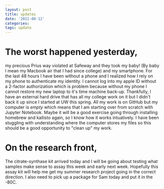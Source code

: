 ```yaml
---
layout: post
title: updates
date: '2021-08-12'
categories: 
tags: update
---
```


# The worst happened yesterday, 
my precious Prius way violated at Safeway and they took my baby! (By baby I mean my Macbook air that I had since college) and my smartphone. For the last 48 hours I have been without a phone and I realized how I rely on my phone to authenticate my identity. I cannot log into my apple ID without a 2-factor authorization which is problem because without my phone I cannot restore my new laptop to it's time machine back-up. Thankfully, I have an external hard drive that has all my college work on it but I didn't back it up since I started at UW this spring. All my work is on GitHub but my computer is *empty* which means that I am starting over from scratch with Jupyter Notebook. Maybe it will be a good exercise going through installing homebrew and kallisto again, so I know how it works intuatively. I have been stuggling with understanding where the computer stores my files so this should be a good opportunity to "clean up" my work. 

# On the research front,
The citrate-synthase kit arrived today and I will be going about testing what samples make sense to assay this week and early next week. Hopefully this assay kit will help me get my summer research project going in the correct direction. I also need to pick up a package for Sam today and put it in the -80C. 
